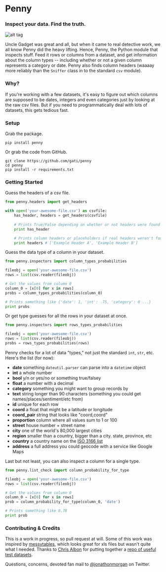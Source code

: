 Penny
========

### Inspect your data. Find the truth.

![alt tag](http://www.martianwatches.com/wp-content/uploads/2013/10/InspectorGadget.jpg)

Uncle Gadget was great and all, but when it came to real detective work, we all know Penny did the heavy lifting. Hence, Penny, the Python module that inspects stuff. Feed it rows or columns from a dataset, and get information about the column types -- including whether or not a given column represents a category or date. Penny also finds column headers (waaaay more reliably than the `Sniffer` class in to the standard `csv` module).

### Why?

If you're working with a few datasets, it's easy to figure out which columns are supposed to be dates, integers and even categories just by looking at the raw csv files. But if you need to programmatically deal with lots of datasets, this gets tedious fast. 

### Setup

Grab the package.

```
pip install penny
```

Or grab the code from GitHub.

```
git clone https://github.com/gati/penny
cd penny
pip install -r requirements.txt
```

### Getting Started

Guess the headers of a csv file.

```python
from penny.headers import get_headers

with open('your-awesome-file.csv') as csvfile:
    has_header, headers = get_headers(csvfile)
    
    # Prints True/False depending on whether or not headers were found
    print has_header 

    # Prints column headers or placeholders if real headers weren't found
    print headers # ['Example Header A', 'Example Header B']
```

Guess the data type of a column in your dataset.

```python    
from penny.inspectors import column_types_probabilities

fileobj = open('your-awesome-file.csv')
rows = list(csv.reader(fileobj))

# Get the values from column 0
column_0 = [x[0] for x in rows]
probs = column_types_probabilities(column_0)

# Prints something like {'date': 1, 'int': .75, 'category': 0 ...}
print probs
```

Or get type guesses for all the rows in your dataset at once.

```python    
from penny.inspectors import rows_types_probabilities

fileobj = open('your-awesome-file.csv')
rows = list(csv.reader(fileobj))
probs = rows_types_probabilities(rows)
```

Penny checks for a lot of data "types," not just the standard `int`, `str`, etc.
Here's the list (for now):

- **date** something `dateutil.parser` can parse into a `datetime` object 
- **int** a whole number 
- **bool** y/n or yes/no or something true/falsey 
- **float** a number with a decimal
- **category** something you might want to group records by
- **text** string longer than 90 characters (something you could get names/places/sentiment/etc from) 
- **id** unique for each row
- **coord** a float that might be a latitude or longitude
- **coord_pair** string that looks like "coord,coord"
- **proportion** column where all values sum to 1 or 100
- **street** house number + street name
- **city** one of the world's 80,000 largest cities
- **region** smaller than a country, bigger than a city. state, province, etc
- **country** a country name on the [ISO 3166 list](http://en.wikipedia.org/wiki/ISO_3166-1#Current_codes)
- **address** a full address you could geocode with a service like Google Maps

Last but not least, you can also inspect a column for a single type.

```python    
from penny.list_check import column_probability_for_type

fileobj = open('your-awesome-file.csv')
rows = list(csv.reader(fileobj))

# Get the values from column 0
column_0 = [x[0] for x in rows]
prob = column_probability_for_type(column_0, 'date')

# Prints something like 0.78
print prob
```

### Contributing & Credits

This is a work in progress, so pull request at will. Some of this work was inspired by [messytables](https://github.com/okfn/messytables), which looks great for xls files but wasn't quite what I needed. Thanks to [Chris Albon](http://twitter.com/chrisalbon) for putting together a [repo of useful test datasets](https://github.com/chrisalbon/Variable-Type-Identification-Test-Datasets). 

Questions, concerns, devoted fan mail to [@jonathonmorgan](http://twitter.com/jonathonmorgan) on Twitter.

